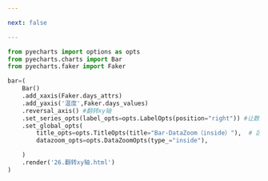 ```yaml
---

next: false

---
```




<BlogInfo id="643" title="53.翻转xy轴" author="白日梦想猿" pv=0 read_times=0 pre_cost_time="0分24秒" category="pyecharts学习" tag_list="['pyecharts学习']" create_time="2021.01.22 14:01:05" update_time="2021.01.22 14:05:47" />

```python
from pyecharts import options as opts
from pyecharts.charts import Bar
from pyecharts.faker import Faker

bar=(
    Bar()
    .add_xaxis(Faker.days_attrs)
    .add_yaxis('温度',Faker.days_values)
    .reversal_axis() #翻转xy轴
    .set_series_opts(label_opts=opts.LabelOpts(position="right")) #让数据显示在柱头(右边)
    .set_global_opts(
        title_opts=opts.TitleOpts(title="Bar-DataZoom（inside）"),  # 区域缩放
        datazoom_opts=opts.DataZoomOpts(type_="inside"),

    )
    .render('26.翻转xy轴.html')
)
```



<ActionBox />
